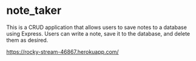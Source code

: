 # note_taker
This is a CRUD application that allows users to save notes to a database using Express. Users can write a note, save it to the database, and delete them as desired.


https://rocky-stream-46867.herokuapp.com/
